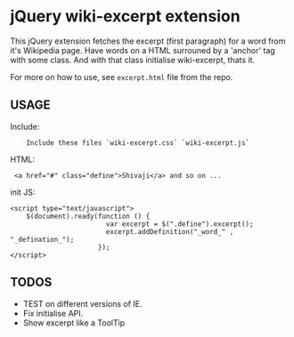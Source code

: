 # jQuery wiki-excerpt extension

This jQuery extension fetches the excerpt (first paragraph) for a word from it's Wikipedia page. Have words on a HTML surrouned by a 'anchor' tag with some class. And with that class initialise wiki-excerpt, thats it.

For more on how to use, see `excerpt.html` file from the repo.

## USAGE

Include:

        Include these files `wiki-excerpt.css` `wiki-excerpt.js`

HTML:

     <a href="#" class="define">Shivaji</a> and so on ...


init JS:

    <script type="text/javascript">
        $(document).ready(function () {
                            var excerpt = $(".define").excerpt();
                            excerpt.addDefinition("_word_" , "_defination_");
                          });
    </script>


## TODOS

- TEST on different versions of IE.
- Fix initialise API.
- Show excerpt like a ToolTip

